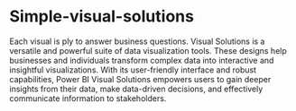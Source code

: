 # Simple-visual-solutions
Each visual is ply to answer business questions.
Visual Solutions is a versatile and powerful suite of data visualization tools.
These designs help businesses and individuals transform complex data into interactive and insightful visualizations.
With its user-friendly interface and robust capabilities, Power BI Visual Solutions empowers users to gain deeper insights from their data,
make data-driven decisions, and effectively communicate information to stakeholders.
